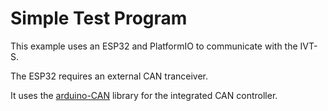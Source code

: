 # Simple Test Program
This example uses an ESP32 and PlatformIO to communicate with the IVT-S.

The ESP32 requires an external CAN tranceiver.

It uses the [arduino-CAN](https://github.com/sandeepmistry/arduino-CAN) library for the integrated CAN controller.
